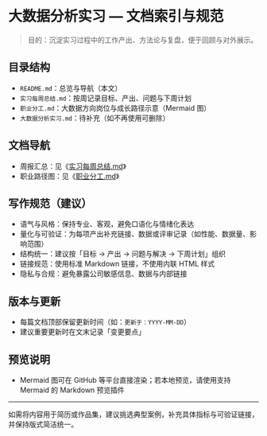 # 大数据分析实习 — 文档索引与规范

> 目的：沉淀实习过程中的工作产出、方法论与复盘，便于回顾与对外展示。

## 目录结构
- `README.md`：总览与导航（本文）
- `实习每周总结.md`：按周记录目标、产出、问题与下周计划
- `职业分工.md`：大数据方向岗位与成长路径示意（Mermaid 图）
- `大数据分析实习.md`：待补充（如不再使用可删除）

## 文档导航
- 周报汇总：见《[实习每周总结.md](./实习每周总结.md)》
- 职业路径图：见《[职业分工.md](./职业分工.md)》

## 写作规范（建议）
- 语气与风格：保持专业、客观，避免口语化与情绪化表达
- 量化与可验证：为每项产出补充链接、数据或评审记录（如性能、数据量、影响范围）
- 结构统一：建议按「目标 → 产出 → 问题与解决 → 下周计划」组织
- 链接规范：使用标准 Markdown 链接，不使用内联 HTML 样式
- 隐私与合规：避免暴露公司敏感信息、数据与内部链接

## 版本与更新
- 每篇文档顶部保留更新时间（如：`更新于：YYYY-MM-DD`）
- 建议重要更新时在文末记录「变更要点」

## 预览说明
- Mermaid 图可在 GitHub 等平台直接渲染；若本地预览，请使用支持 Mermaid 的 Markdown 预览插件

---
如需将内容用于简历或作品集，建议挑选典型案例，补充具体指标与可验证链接，并保持版式简洁统一。
